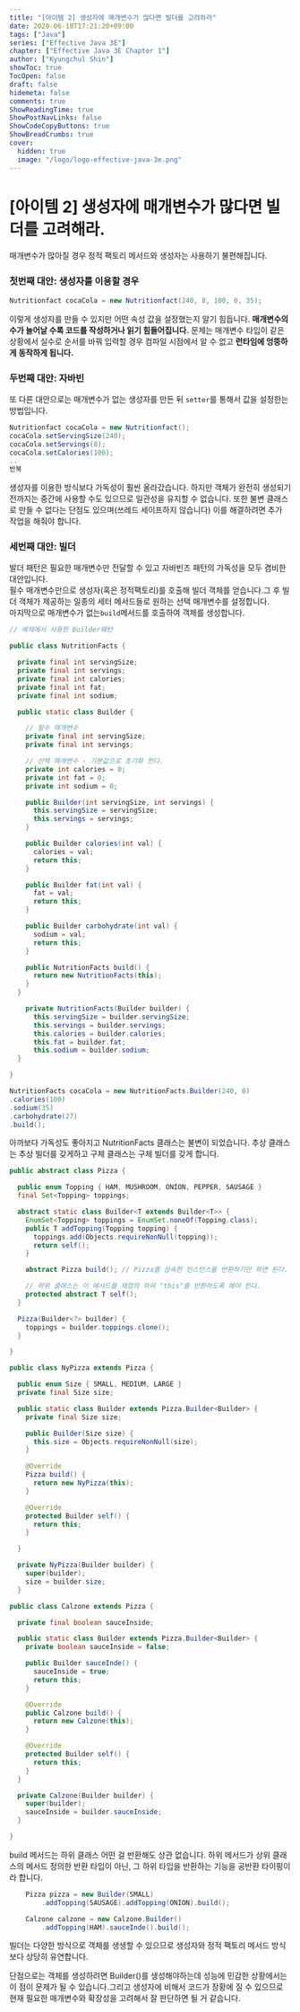 ```yaml
---
title: "[아이템 2] 생성자에 매개변수가 많다면 빌더를 고려하라"
date: 2020-06-18T17:21:20+09:00
tags: ["Java"]
series: ["Effective Java 3E"]
chapter: ["Effective Java 3E Chapter 1"]
author: ["Kyungchul Shin"]
showToc: true
TocOpen: false
draft: false
hidemeta: false
comments: true
ShowReadingTime: true
ShowPostNavLinks: false
ShowCodeCopyButtons: true
ShowBreadCrumbs: true
cover:
  hidden: true
  image: "/logo/logo-effective-java-3e.png"
---
```

# [아이템 2] 생성자에 매개변수가 많다면 빌더를 고려해라.
   
매개변수가 많아질 경우 정적 팩토리 메서드와 생성자는 사용하기 불편해집니다.       

### **첫번째 대안: 생성자를 이용할 경우**
   

```java
Nutritionfact cocaCola = new Nutritionfact(240, 8, 100, 0, 35);
```
이렇게 생성자를 만들 수 있지만 어떤 속성 값을 설정했는지 알기 힘듭니다. **매개변수의 수가 늘어날 수록 코드를 작성하거나 읽기 힘들어집니다.** 문제는 매개변수 타입이 같은 상황에서 실수로 순서를 바꿔 입력할 경우 컴파일 시점에서 알 수 없고 **런타임에 엉뚱하게 동작하게 됩니다.**
      

### **두번째 대안: 자바빈**
또 다른 대안으로는 매개변수가 없는 생성자를 만든 뒤 `setter`를 통해서 값을 설정한는 방법입니다.
   
```java
Nutritionfact cocaCola = new Nutritionfact();
cocaCola.setServingSize(240);
cocaCola.setServings(8);
cocaCola.setCalories(100);
..
반복
```
생성자를 이용한 방식보다 가독성이 훨씬 올라갔습니다. 하지만 객체가 완전히 생성되기 전까지는 중간에 사용할 수도 있으므로 일관성을 유지할 수 없습니다. 또한 불변 클래스로 만들 수 없다는 단점도 있으며(쓰레드 세이프하지 않습니다) 이를 해결하려면 추가 작업을 해줘야 합니다.
      
### **세번째 대안: 빌더**
발더 패턴은 필요한 매개변수만 전달할 수 있고 자바빈즈 패턴의 가독성을 모두 겸비한 대안입니다.      
필수 매개변수만으로 생성자(혹은 정적팩토리)를 호출해 빌더 객체를 얻습니다.그 후 빌더 객체가 제공하는 일종의 세터 메서드들로 원하는 선택 매개변수를 설정합니다.   
마지막으로 매개변수가 없는`build`메서드를 호출하여 객체를 생성합니다.
   
``` java
// 예제에서 사용한 Builder패턴

public class NutritionFacts {

  private final int servingSize;
  private final int servings;
  private final int calories;
  private final int fat;
  private final int sodium;

  public static class Builder {

    // 필수 매개변수
    private final int servingSize;
    private final int servings;

    // 선택 매개변수 - 기본값으로 초기화 한다.
    private int calories = 0;
    private int fat = 0;
    private int sodium = 0;

    public Builder(int servingSize, int servings) {
      this.servingSize = servingSize;
      this.servings = servings;
    }

    public Builder calories(int val) {
      calories = val;
      return this;
    }

    public Builder fat(int val) {
      fat = val;
      return this;
    }

    public Builder carbohydrate(int val) {
      sodium = val;
      return this;
    }

    public NutritionFacts build() {
      return new NutritionFacts(this);
    }
  }

    private NutritionFacts(Builder builder) {
      this.servingSize = builder.servingSize;
      this.servings = builder.servings;
      this.calories = builder.calories;
      this.fat = builder.fat;
      this.sodium = builder.sodium;
  }

}
```
``` java
NutritionFacts cocaCola = new NutritionFacts.Builder(240, 8)
.calories(100)
.sodium(35)
.carbohydrate(27)
.build();
```
   
아까보다 가독성도 좋아지고 NutritionFacts 클래스는 불변이 되었습니다. 추상 클래스는 추상 빌더를 갖게하고 구체 클래스는 구체 빌더를 갖게 합니다.

``` java
public abstract class Pizza {

  public enum Topping { HAM, MUSHROOM, ONION, PEPPER, SAUSAGE }
  final Set<Topping> toppings;

  abstract static class Builder<T extends Builder<T>> {
    EnumSet<Topping> toppings = EnumSet.noneOf(Topping.class);
    public T addTopping(Topping topping) {
      toppings.add(Objects.requireNonNull(topping));
      return self();
    }

    abstract Pizza build(); // Pizza를 상속한 인스턴스를 반환하기만 하면 된다.

    // 하위 클래스는 이 메서드를 재정의 하여 "this"를 반환하도록 해야 한다.
    protected abstract T self();
  }

  Pizza(Builder<?> builder) {
    toppings = builder.toppings.clone(); 
  }

}
```
   

``` java
public class NyPizza extends Pizza {

  public enum Size { SMALL, MEDIUM, LARGE }
  private final Size size;

  public static class Builder extends Pizza.Builder<Builder> {
    private final Size size;

    public Builder(Size size) {
      this.size = Objects.requireNonNull(size);
    }

    @Override
    Pizza build() {
      return new NyPizza(this);
    }

    @Override
    protected Builder self() {
      return this;
    }

  }

  private NyPizza(Builder builder) {
    super(builder);
    size = builder.size;
  }

```
   

``` java
public class Calzone extends Pizza {

  private final boolean sauceInside;

  public static class Builder extends Pizza.Builder<Builder> {
    private boolean sauceInside = false;

    public Builder sauceInde() {
      sauceInside = true;
      return this;
    }

    @Override
    public Calzone build() {
      return new Calzone(this);
    }

    @Override
    protected Builder self() {
      return this;
    }
  }

  private Calzone(Builder builder) {
    super(builder);
    sauceInside = builder.sauceInside;
  }

}
````
build 메서드는 하위 클래스 어떤 걸 반환해도 상관 없습니다. 하위 메서드가 상위 클래스의 메서드 정의한 반환 타입이 아닌, 그 하위 타입을 반환하는 기능을 공반환 타이핑이라 합니다.   
``` java
    Pizza pizza = new Builder(SMALL)
        .addTopping(SAUSAGE).addTopping(ONION).build();

    Calzone calzone = new Calzone.Builder()
        .addTopping(HAM).sauceInde().build();
```

빌더는 다양한 방식으로 객체를 생생할 수 있으므로 생성자와 정적 팩토리 메서드 방식보다 상당히 유연합니다.   

단점으로는 객체를 생성하려면 Builder()를 생성해야하는데 성능에 민감한 상황에서는 이 점이 문제가 될 수 있습니다.그리고 생성자에 비해서 코드가 장황에 질 수 있으므로 현재 필요한 매개변수와 확장성을 고려해서 잘 판단하면 될 거 같습니다.

